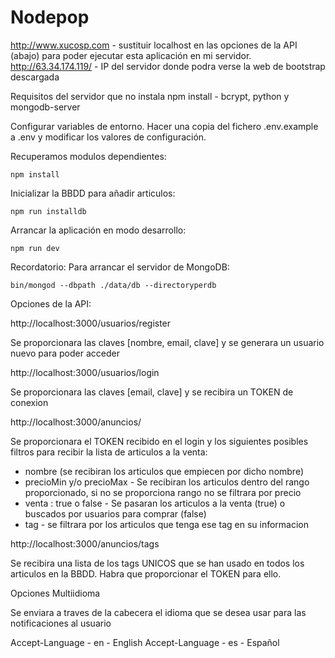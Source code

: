 # Nodepop

http://www.xucosp.com - sustituir localhost en las opciones de la API (abajo) para poder ejecutar esta aplicación en mi servidor.
http://63.34.174.119/ - IP del servidor donde podra verse la web de bootstrap descargada

Requisitos del servidor que no instala npm install - bcrypt, python y mongodb-server

Configurar variables de entorno. Hacer una copia del fichero .env.example a .env y modificar los valores de configuración.

Recuperamos modulos dependientes:

```shell
npm install
```

Inicializar la BBDD para añadir articulos:

```shell
npm run installdb
```

Arrancar la aplicación en modo desarrollo:

```shell
npm run dev
```

Recordatorio: Para arrancar el servidor de MongoDB: 

```shell
bin/mongod --dbpath ./data/db --directoryperdb
```

Opciones de la API:

http://localhost:3000/usuarios/register

Se proporcionara las claves [nombre, email, clave] y se generara un usuario nuevo para poder acceder

http://localhost:3000/usuarios/login

Se proporcionara las claves [email, clave] y se recibira un TOKEN de conexion

http://localhost:3000/anuncios/

Se proporcionara el TOKEN recibido en el login y los siguientes posibles filtros para recibir la lista de articulos a la venta:

- nombre (se recibiran los articulos que empiecen por dicho nombre)
- precioMin y/o precioMax - Se recibiran los articulos dentro del rango proporcionado, si no se proporciona rango no se filtrara por precio
- venta : true o false - Se pasaran los articulos a la venta (true) o buscados por usuarios para comprar (false)
- tag - se filtrara por los articulos que tenga ese tag en su informacion

http://localhost:3000/anuncios/tags

Se recibira una lista de los tags UNICOS que se han usado en todos los articulos en la BBDD. Habra que proporcionar el TOKEN para ello.

Opciones Multiidioma

Se enviara a traves de la cabecera el idioma que se desea usar para las notificaciones al usuario

Accept-Language - en - English
Accept-Language - es - Español
